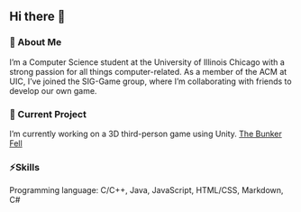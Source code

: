 ## Hi there 👋

<!--
**wli189/wli189** is a ✨ _special_ ✨ repository because its `README.md` (this file) appears on your GitHub profile.

Here are some ideas to get you started:

- 🔭 I’m currently working on ...
- 🌱 I’m currently learning ...
- 👯 I’m looking to collaborate on ...
- 🤔 I’m looking for help with ...
- 💬 Ask me about ...
- 📫 How to reach me: ...
- 😄 Pronouns: ...
- ⚡ Fun fact: ...
-->

### 🌱 About Me
I’m a Computer Science student at the University of Illinois Chicago with a strong passion for all things computer-related. As a member of the ACM at UIC, I’ve joined the SIG-Game group, where I’m collaborating with friends to develop our own game.

### 🔭 Current Project
I’m currently working on a 3D third-person game using Unity.
[The Bunker Fell](https://github.com/wli189/The-Bunker-Fell-Prototype)

### ⚡Skills
Programming language: C/C++, Java, JavaScript, HTML/CSS, Markdown, C#

